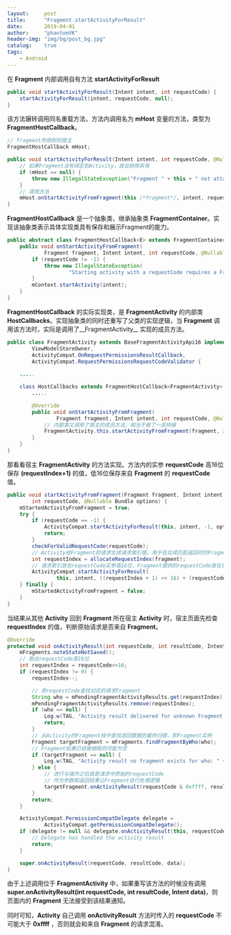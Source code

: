 ```yaml
---
layout:     post
title:      "Fragment.startActivityForResult"
date:       2019-04-01
author:     "phantomVK"
header-img: "img/bg/post_bg.jpg"
catalog:    true
tags:
    - Android
---
```


在 __Fragment__ 内部调用自有方法 __startActivityForResult__

```java
public void startActivityForResult(Intent intent, int requestCode) {
    startActivityForResult(intent, requestCode, null);
}
```

该方法辗转调用同名重载方法，方法内调用名为 __mHost__ 变量的方法，类型为 __FragmentHostCallback__。

```java
// fragment所依附的宿主
FragmentHostCallback mHost;

public void startActivityForResult(Intent intent, int requestCode, @Nullable Bundle options) {
    // 如果Fragment没有绑定到Activity，就会排除异常
    if (mHost == null) {
        throw new IllegalStateException("Fragment " + this + " not attached to Activity");
    }
    // 调用方法
    mHost.onStartActivityFromFragment(this /*fragment*/, intent, requestCode, options);
}
```

__FragmentHostCallback__ 是一个抽象类，继承抽象类 __FragmentContainer__。实现该抽象类表示具体实现类具有保存和展示Fragment的能力。

```java
public abstract class FragmentHostCallback<E> extends FragmentContainer {
    public void onStartActivityFromFragment(
            Fragment fragment, Intent intent, int requestCode, @Nullable Bundle options) {
        if (requestCode != -1) {
            throw new IllegalStateException(
                    "Starting activity with a requestCode requires a FragmentActivity host");
        }
        mContext.startActivity(intent);
    }
}
```

__FragmentHostCallback__ 的实际实现类，是 __FragmentActivity__ 的内部类 __HostCallbacks__。实现抽象类的同时还重写了父类的实现逻辑，当 __Fragment__ 调用该方法时，实际是调用了__FragmentActivity__ 实现的成员方法。

```java
public class FragmentActivity extends BaseFragmentActivityApi16 implements
        ViewModelStoreOwner,
        ActivityCompat.OnRequestPermissionsResultCallback,
        ActivityCompat.RequestPermissionsRequestCodeValidator {
            
    .....

    class HostCallbacks extends FragmentHostCallback<FragmentActivity> {
        .....

        @Override
        public void onStartActivityFromFragment(
                Fragment fragment, Intent intent, int requestCode, @Nullable Bundle options) {
            // 内部类又调用了宿主的成员方法，相当于做了一层桥接
            FragmentActivity.this.startActivityFromFragment(fragment, intent, requestCode, options);
        }
    }
}
```

那看看宿主 __FragmentActivity__ 的方法实现。方法内的实参 __requestCode__ 高16位保存 __(requestIndex+1)__ 的值，低16位保存来自 __Fragment__ 的 __requestCode__ 值。

```java
public void startActivityFromFragment(Fragment fragment, Intent intent,
        int requestCode, @Nullable Bundle options) {
    mStartedActivityFromFragment = true;
    try {
        if (requestCode == -1) {
            ActivityCompat.startActivityForResult(this, intent, -1, options);
            return;
        }
        checkForValidRequestCode(requestCode);
        // Activity给Fragment的请求生成请求索引值，用于在后续匹配返回时的Fragment
        int requestIndex = allocateRequestIndex(fragment);
        // 请求索引放在requestCode实参高16位，Fragment提供的requestCode放在实参低16位
        ActivityCompat.startActivityForResult(
                this, intent, ((requestIndex + 1) << 16) + (requestCode & 0xffff), options);
    } finally {
        mStartedActivityFromFragment = false;
    }
}
```

当结果从其他 __Activity__ 回到 __Fragment__ 所在宿主 __Activity__ 时，宿主页面先检查 __requestIndex__ 的值，判断原始请求是否来自 __Fragment__。

```java
@Override
protected void onActivityResult(int requestCode, int resultCode, Intent data) {
    mFragments.noteStateNotSaved();
    // 取出requestCode高16位
    int requestIndex = requestCode>>16;
    if (requestIndex != 0) {
        requestIndex--;

        // 用requestCode查找对应的请求Fragment
        String who = mPendingFragmentActivityResults.get(requestIndex);
        mPendingFragmentActivityResults.remove(requestIndex);
        if (who == null) {
            Log.w(TAG, "Activity result delivered for unknown Fragment.");
            return;
        }
        // 从Activity的Fragment栈中查找返回数据的最终归宿，即Fragment实例
        Fragment targetFragment = mFragments.findFragmentByWho(who);
        // Fragment如果已经被销毁则可能为空
        if (targetFragment == null) {
            Log.w(TAG, "Activity result no fragment exists for who: " + who);
        } else {
            // 进行与操作之后就是请求中原始的requestCode
            // 作为参数和返回结果让Fragment自行处理逻辑
            targetFragment.onActivityResult(requestCode & 0xffff, resultCode, data);
        }
        return;
    }

    ActivityCompat.PermissionCompatDelegate delegate =
            ActivityCompat.getPermissionCompatDelegate();
    if (delegate != null && delegate.onActivityResult(this, requestCode, resultCode, data)) {
        // Delegate has handled the activity result
        return;
    }

    super.onActivityResult(requestCode, resultCode, data);
}
```

由于上述调用位于 __FragmentActivity__ 中，如果重写该方法的时候没有调用 __super.onActivityResult(int requestCode, int resultCode, Intent data)__，则页面内的 __Fragment__ 无法接受到该结果通知。

同时可知，__Activity__ 自己调用 __onActivityResult__ 方法时传入的 __requestCode__ 不可能大于 __0xffff__ ，否则就会和来自 __Fragment__ 的请求混淆。
